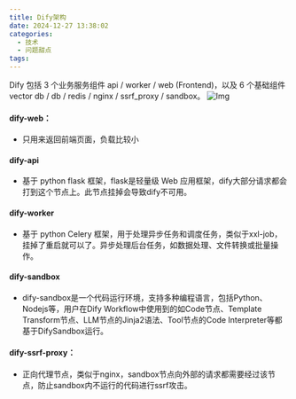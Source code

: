```yaml
---
title: Dify架构
date: 2024-12-27 13:38:02
categories:
  - 技术
  - 问题甜点
tags:
---
```

Dify 包括 3 个业务服务组件 api / worker / web (Frontend)，以及 6 个基础组件 vector db / db / redis / nginx / ssrf_proxy / sandbox。
![Img](/images/img_20241227133934_1.png)

#### dify-web：
- 只用来返回前端页面，负载比较小
#### dify-api
- 基于 python flask 框架，flask是轻量级 Web 应用框架，dify大部分请求都会打到这个节点上。此节点挂掉会导致dify不可用。
#### dify-worker
- 基于 python Celery 框架，用于处理异步任务和调度任务，类似于xxl-job，挂掉了重启就可以了。异步处理后台任务，如数据处理、文件转换或批量操作。
#### dify-sandbox
- dify-sandbox是一个代码运行环境，支持多种编程语言，包括Python、Nodejs等，用户在Dify Workflow中使用到的如Code节点、Template Transform节点、LLM节点的Jinja2语法、Tool节点的Code Interpreter等都基于DifySandbox运行。
#### dify-ssrf-proxy：
- 正向代理节点，类似于nginx，sandbox节点向外部的请求都需要经过该节点，防止sandbox内不运行的代码进行ssrf攻击。